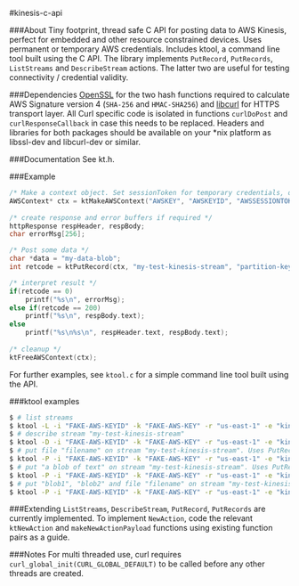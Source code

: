 #kinesis-c-api

###About
Tiny footprint, thread safe C API for posting data to AWS Kinesis, perfect for embedded and other resource constrained devices. Uses permanent or temporary AWS credentials. Includes ktool, a command line tool built using the C API. The library implements `PutRecord`, `PutRecords`, `ListStreams` and `DescribeStream` actions. The latter two are useful for testing connectivity / credential validity.

###Dependencies
[OpenSSL](https://www.openssl.org/) for the two hash functions required to calculate AWS Signature version 4 (`SHA-256` and `HMAC-SHA256`) and [libcurl](http://curl.haxx.se/libcurl/) for HTTPS transport layer. All Curl specific code is isolated in functions `curlDoPost` and `curlResponseCallback` in case this needs to be replaced.
Headers and libraries for both packages should be available on your *nix platform as libssl-dev and libcurl-dev or similar.

###Documentation
See kt.h.

###Example
```C
/* Make a context object. Set sessionToken for temporary credentials, otherwise set to NULL */
AWSContext* ctx = ktMakeAWSContext("AWSKEY", "AWSKEYID", "AWSSESSIONTOKEN",  "us-east-1", "kinesis.us-east-1.amazonaws.com");
	
/* create response and error buffers if required */
httpResponse respHeader, respBody;
char errorMsg[256];

/* Post some data */
char *data = "my-data-blob";
int retcode = ktPutRecord(ctx, "my-test-kinesis-stream", "partition-key", data, strlen(data), &respHeader, &respBody, errorMsg);

/* interpret result */
if(retcode == 0)
	printf("%s\n", errorMsg);
else if(retcode == 200)
	printf("%s\n", respBody.text);
else
	printf("%s\n%s\n", respHeader.text, respBody.text);
	
/* cleanup */
ktFreeAWSContext(ctx);
```
For further examples, see `ktool.c` for a simple command line tool built using the API.

###ktool examples
```sh
$ # list streams
$ ktool -L -i "FAKE-AWS-KEYID" -k "FAKE-AWS-KEY" -r "us-east-1" -e "kinesis.us-east-1.amazonaws.com"
$ # describe stream "my-test-kinesis-stream"
$ ktool -D -i "FAKE-AWS-KEYID" -k "FAKE-AWS-KEY" -r "us-east-1" -e "kinesis.us-east-1.amazonaws.com" -s "my-test-kinesis-stream"
$ # put file "filename" on stream "my-test-kinesis-stream". Uses PutRecord.
$ ktool -P -i "FAKE-AWS-KEYID" -k "FAKE-AWS-KEY" -r "us-east-1" -e "kinesis.us-east-1.amazonaws.com" -s "my-test-kinesis-stream" -p "partition-key" -f filename
$ # put "a blob of text" on stream "my-test-kinesis-stream". Uses PutRecord.
$ ktool -P -i "FAKE-AWS-KEYID" -k "FAKE-AWS-KEY" -r "us-east-1" -e "kinesis.us-east-1.amazonaws.com" -s "my-test-kinesis-stream" -p "partition-key" -x "a blob of text"
$ # put "blob1", "blob2" and file "filename" on stream "my-test-kinesis-stream" with separate partition keys. Data is bundled into a single PutRecords call.
$ ktool -P -i "FAKE-AWS-KEYID" -k "FAKE-AWS-KEY" -r "us-east-1" -e "kinesis.us-east-1.amazonaws.com" -s "my-test-kinesis-stream" -p "pk1" -p "pk2" -p "pk3" -x "blob1" -x "blob2" -f filename
```

###Extending
`ListStreams`, `DescribeStream`, `PutRecord`, `PutRecords` are currently implemented. To implement `NewAction`, code the relevant `ktNewAction` and `makeNewActionPayload` functions using existing function pairs as a guide.

###Notes
For multi threaded use, curl requires `curl_global_init(CURL_GLOBAL_DEFAULT)` to be called before any other threads are created.